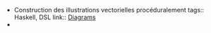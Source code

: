 - Construction des illustrations vectorielles procéduralement
  tags:: Haskell, DSL
  link:: [Diagrams](https://archives.haskell.org/projects.haskell.org/diagrams/)
-